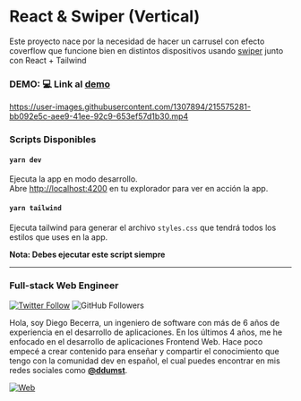 # React & Swiper (Vertical)

Este proyecto nace por la necesidad de hacer un carrusel con efecto coverflow que funcione bien en distintos dispositivos usando [swiper](https://swiperjs.com/) junto con React + Tailwind

### DEMO: 💻 Link al [demo](https://react-swiper-vertical.by.ddumst.dev/)

https://user-images.githubusercontent.com/1307894/215575281-bb092e5c-aee9-41ee-92c9-653ef57d1b30.mp4

### Scripts Disponibles

#### `yarn dev`

Ejecuta la app en modo desarrollo.\
Abre [http://localhost:4200](http://localhost:4200) en tu explorador para ver en acción la app.

#### `yarn tailwind`

Ejecuta tailwind para generar el archivo `styles.css` que tendrá todos los estilos que uses en la app.

**Nota: Debes ejecutar este script siempre**

------

### Full-stack Web Engineer

[![Twitter Follow](https://img.shields.io/twitter/follow/ddumst?style=social)](https://twitter.com/mouredev)
![GitHub Followers](https://img.shields.io/github/followers/ddumst?style=social)

Hola, soy Diego Becerra, un ingeniero de software con más de 6 años de experiencia en el desarrollo de aplicaciones. En los últimos 4 años, me he enfocado en el desarrollo de aplicaciones Frontend Web. Hace poco empecé a crear contenido para enseñar y compartir el conocimiento que tengo con la comunidad dev en español, el cual puedes encontrar en mis redes sociales como **[@ddumst](https://ddumst.dev)**.

[![Web](https://img.shields.io/badge/GitHub-dDumstDev-0076D1?style=for-the-badge&logo=github&logoColor=white&labelColor=23272A)](https://github.com/ddumst)
